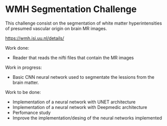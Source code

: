 # WMH Segmentation Challenge 

This challenge consist on the segmentation of white matter hyperintensities of presumed vascular origin on brain MR images.

https://wmh.isi.uu.nl/details/

Work done:

- Reader that reads the nifti files that contain the MR images

Work in progress:

- Basic CNN neural network used to segmentate the lessions from the brain matter. 

Work to be done:

- Implementation of a neural network with UNET architecture
- Implementation of a neural network with Deepmedic architecture
- Perfomance study
- Improve the implementation/desing of the neural networks implemented
